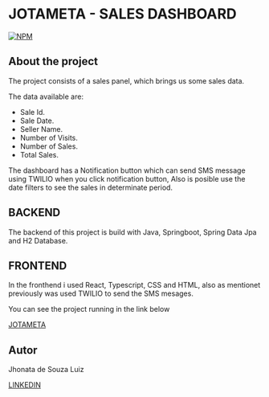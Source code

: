 # JOTAMETA - SALES DASHBOARD
[![NPM](https://img.shields.io/npm/l/react)](https://github.com/luizjhonata/jotameta/blob/main/LICENCE)

## About the project

The project consists of a sales panel, which brings us some sales data.

The data available are:
- Sale Id.
- Sale Date. 
- Seller Name.
- Number of Visits. 
- Number of Sales.
- Total Sales.

The dashboard has a Notification button which can send SMS message using TWILIO when you click notification button, Also is posible use the date filters to see the sales in determinate period.

## BACKEND
The backend of this project is build with Java, Springboot, Spring Data Jpa and H2 Database.

## FRONTEND
In the fronthend i used React, Typescript, CSS and HTML, also as mentionet previously was used TWILIO to send the SMS mesages.

You can see the project running in the link below

[JOTAMETA](https://mellifluous-pegasus-f7acad.netlify.app/)

## Autor
Jhonata de Souza Luiz

[LINKEDIN](https://www.linkedin.com/in/jhonataluiz/)
